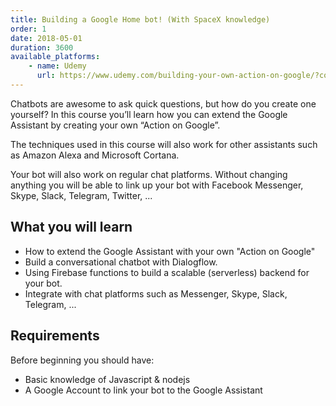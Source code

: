 ```yaml
---
title: Building a Google Home bot! (With SpaceX knowledge)
order: 1
date: 2018-05-01
duration: 3600
available_platforms:
    - name: Udemy
      url: https://www.udemy.com/building-your-own-action-on-google/?couponCode=SAVJEE
---
```


Chatbots are awesome to ask quick questions, but how do you create one yourself? In this course you’ll learn how you can extend the Google Assistant by creating your own “Action on Google”.

<!--more-->

The techniques used in this course will also work for other assistants such as Amazon Alexa and Microsoft Cortana.

Your bot will also work on regular chat platforms. Without changing anything you will be able to link up your bot with Facebook Messenger, Skype, Slack, Telegram, Twitter, ...

## What you will learn
* How to extend the Google Assistant with your own "Action on Google"
* Build a conversational chatbot with Dialogflow.
* Using Firebase functions to build a scalable (serverless) backend for your bot.
* Integrate with chat platforms such as Messenger, Skype, Slack, Telegram, ...

## Requirements
Before beginning you should have:

* Basic knowledge of Javascript & nodejs
* A Google Account to link your bot to the Google Assistant

